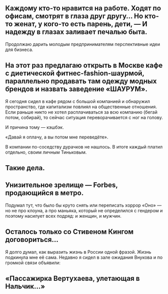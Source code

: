 
Каждому кто-то нравится на работе.
Ходят по офисам, смотрят в глаза друг другу…
Но кто-то женат, у кого-то есть парень, дети, —
И надежду в глазах заливает печалью быта.
---- 
Продолжаю дарить молодым предпринимателям перспективные идеи для бизнеса.

На этот раз предлагаю открыть в Москве кафе с диетической фитнес-fashion-шаурмой, параллельно продавать там одежду модных брендов и назвать заведение «ШАУРУМ».
---- 
Я сегодня сидел в кафе рядом с большой компанией и обнаружил пространство, где капитализм повлиял на общественные отношения.
Если раньше никто не хотел расплачиваться за всю компанию (бегай потом, собирай), то сейчас ситуация переворачивается с ног на голову.

И причина тому — кэшбэк.

«Давай я оплачу, а вы потом мне переведёте».

В компании по-соседству дурачков не нашлось. В итоге каждый платил отдельно, своим личным Тиньковым.

Такие дела.
---- 
Унизительное зрелище — Forbes, продающийся в метро.
---- 
Подумал тут, что было бы круто снять или переписать хоррор «Оно» — но не про клоуна, а про маньяка, который не определился с гендером и поэтому насилует всех подряд: и женщин, и мужчин.

Осталось только со Стивеном Кингом договориться…
---- 
Я долго думал, как выразить жизнь в России одной фразой. Жизнь подкинула мне её сама. Недавно я сидел в зале ожидания Внукова и по громкой связи объявили:

«Пассажирка Вертухаева, улетающая в Нальчик...»
---- 
